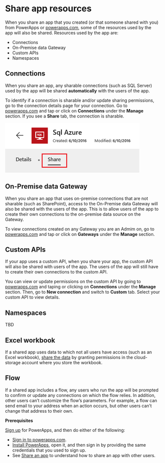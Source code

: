 <properties
    pageTitle="Share resources used in your app | Microsoft PowerApps"
    description="Understand how resources used in your app are shared, when an app is shared"
    services=""
    suite="powerapps"
    documentationCenter="na"
    authors="archnair"
    manager="erikre"
    editor=""
    tags=""/>
<tags
    ms.service="powerapps"
    ms.devlang="na"
    ms.topic="article"
    ms.tgt_pltfrm="na"
    ms.workload="na"
    ms.date="06/28/2016"
    ms.author="archanan"/>

# Share app resources #

When you share an app that you created (or that someone shared with you) from PowerApps or [powerapps.com](https://web.powerapps.com), some of the resources used by the app will also be shared. Resources used by the app are:

- Connections
- On-Premise data Gateway
- Custom APIs
- Namespaces

## Connections ##
When you share an app, any sharable connections (such as SQL Server) used by the app will be shared **automatically** with the users of the app.

To identify if a connection is sharable and/or update sharing permissions, go to the connection details page for your connection. Go to [powerapps.com](https://web.powerapps.com) and tap or click on **Connections** under the **Manage** section. If you see a **Share** tab, the connection is sharable.

  ![Share tab in connection details page](./media/share-app-resources/shared-connections.png)

## On-Premise data Gateway ##
When you share an app that uses on-premise connections that are not sharable (such as SharePoint), access to the On-Premise data Gateway will also be shared with the users of the app. This is to allow users of the app to create their own connections to the on-premise data source on the Gateway.

To view connections created on any Gateway you are an Admim on, go to [powerapps.com](https://web.powerapps.com) and tap or click on **Gateways** under the **Manage** section.

## Custom APIs ##
If your app uses a custom API, when you share your app, the custom API will also be shared with users of the app. The users of the app will still have to create their own connections to the custom API.

You can view or update permissions on the custom API by going to [powerapps.com](https://web.powerapps.com) and taping or clicking on **Connections** under the **Manage** section. Then, go to **New connection** and switch to **Custom** tab. Select your custom API to view details.

## Namespaces ##

TBD

## Excel workbook ##

If a shared app uses data to which not all users have access (such as an Excel workbook), [share the data](share-app-data.md) by granting permissions in the cloud-storage account where you store the workbook.

## Flow ##

If a shared app includes a flow, any users who run the app will be prompted to confirm or update any connections on which the flow relies. In addition, other users can’t customize the flow’s parameters. For example, a flow can send email to your address when an action occurs, but other users can’t change that address to their own.

**Prerequisites**

[Sign up](signup-for-powerapps.md) for PowerApps, and then do either of the following:

- [Sign in to powerapps.com](https://web.powerapps.com).
- [Install PowerApps](http://aka.ms/powerappsinstall), open it, and then sign in by providing the same credentials that you used to sign up.
- See [Share an app](./share-app.md) to understand how to share an app with other users.
